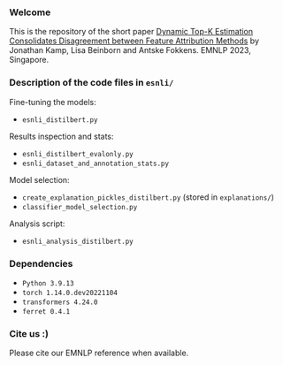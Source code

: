 ### Welcome
This is the repository of the short paper [Dynamic Top-K Estimation Consolidates Disagreement between Feature 
Attribution Methods](https://arxiv.org/abs/2310.05619) by Jonathan Kamp, Lisa Beinborn and Antske Fokkens. EMNLP 2023, 
Singapore.

### Description of the code files in `esnli/`
Fine-tuning the models:
* `esnli_distilbert.py`

Results inspection and stats:
* `esnli_distilbert_evalonly.py`
* `esnli_dataset_and_annotation_stats.py`

Model selection:
* `create_explanation_pickles_distilbert.py` (stored in `explanations/`)
* `classifier_model_selection.py`

Analysis script:
* `esnli_analysis_distilbert.py`

### Dependencies
* `Python 3.9.13`
* `torch 1.14.0.dev20221104`
* `transformers 4.24.0`
* `ferret 0.4.1`


### Cite us :)
Please cite our EMNLP reference when available.




